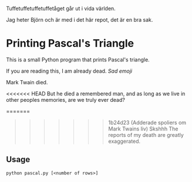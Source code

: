 Tuffetuffetuffetuffetåget går ut i vida världen. 

Jag heter Björn och är med i det här repot, det är en bra sak. 

# Printing Pascal's Triangle

This is a small Python program that prints Pascal's triangle.

If you are reading this, I am already dead. *Sad emoji*


Mark Twain died.

<<<<<<< HEAD
But he died a remembered man, and as long as we live in other peoples memories, are we truly ever dead?

=======
>>>>>>> 1b24d23 (Adderade spoliers om Mark Twains liv)
Skshhh The reports of my death are greatly exaggerated.
## Usage

`python pascal.py [<number of rows>]`
